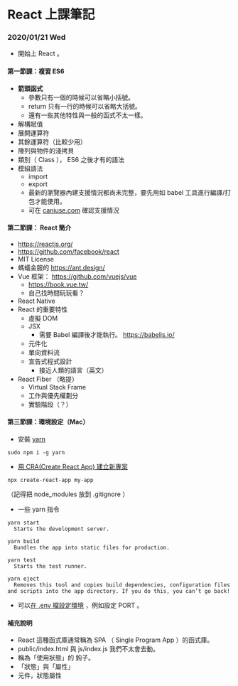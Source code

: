 # React 上課筆記

### 2020/01/21 Wed

- 開始上 React 。

#### 第一節課：複習 ES6

- **箭頭函式**
  - 參數只有一個的時候可以省略小括號。
  - return 只有一行的時候可以省略大括號。
  - 還有一些其他特性與一般的函式不太一樣。
- 解構賦值
- 展開運算符
- 其餘運算符（比較少用）
- 陣列與物件的淺拷貝
- 類別（ Class ）， ES6 之後才有的語法
- 模組語法
  - import
  - export
  - 最新的瀏覽器內建支援情況都尚未完整，要先用如 babel 工具進行編譯/打包才能使用。
  - 可在 [caniuse.com](https://caniuse.com/) 確認支援情況

#### 第二節課： React 簡介

- https://reactjs.org/
- https://github.com/facebook/react
- MIT License
- 螞蟻金服的 https://ant.design/
- Vue 框架： https://github.com/vuejs/vue
  - https://book.vue.tw/
  - 自己找時間玩玩看？
- React Native
- React 的重要特性
  - 虛擬 DOM
  - JSX
    - 需要 Babel 編譯後才能執行。 https://babeljs.io/
  - 元件化
  - 單向資料流
  - 宣告式程式設計
    - 接近人類的語言（英文）
- React Fiber （略提）
  - Virtual Stack Frame
  - 工作與優先權劃分
  - 實驗階段（？）

#### 第三節課：環境設定（Mac）

- 安裝 [yarn](https://yarnpkg.com/)

```
sudo npm i -g yarn
```

- [用 CRA(Create React App) 建立新專案](https://create-react-app.dev/docs/getting-started)

```
npx create-react-app my-app
```

（記得把 node_modules 放到 .gitignore ）

- 一些 yarn 指令

```
yarn start
  Starts the development server.

yarn build
  Bundles the app into static files for production.

yarn test
  Starts the test runner.

yarn eject
  Removes this tool and copies build dependencies, configuration files and scripts into the app directory. If you do this, you can’t go back!
```

- 可以[在 .env 檔設定環境](https://create-react-app.dev/docs/adding-custom-environment-variables/) ，例如設定 PORT 。

#### 補充說明

- React 這種函式庫通常稱為 SPA （ Single Program App ）的函式庫。
- public/index.html 與 js/index.js 我們不太會去動。
- 稱為「使用狀態」的 鉤子。
- 「狀態」與「屬性」
- 元件，狀態屬性
